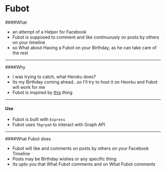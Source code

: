 **Fubot**
========
####What

* an attempt of a Helper for Facebook
* Fubot is supposed to comment and like continuously on posts by others on your timeline
* so What about Having a Fubot on your Birthday, as he can take care of the rest

<hr>

####Why

* I was trying to catch, what Heroku does?
* Its my Birthday coming ahead...so I'll try to host it on Heorku and Fubot will work for me
* Fubot is inspired by [this](http://www.quora.com/Python-programming-language-1/What-are-the-best-Python-scripts-youve-ever-written/answer/Akshit-Khurana) thing 

<hr>

#### Use

* Fubot is built with `Express` 
* Fubot uses `fbgrpah` to interact with Graph API

<hr>

####What Fubot does

* Fubot will like and comments on posts by others on your Facebook Timeline
* Posts may be Birthday wishes or any specific thing
* Its upto you that What Fubot comments and on What Fubot comments

